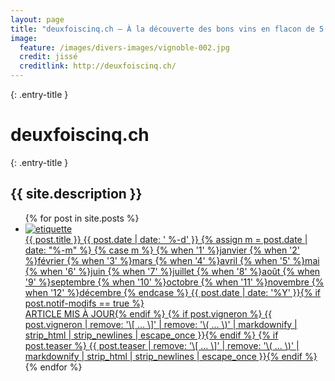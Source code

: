 ```yaml
---
layout: page
title: "deuxfoiscinq.ch — À la découverte des bons vins en flacon de 5 dl de la Suisse romande"
image:
  feature: /images/divers-images/vignoble-002.jpg
  credit: jissé
  creditlink: http://deuxfoiscinq.ch/
---
```


{: .entry-title }
# deuxfoiscinq.ch

{: .entry-title }
## {{ site.description }}

<ul class="post-list">
{% for post in site.posts %}
  <li><article>

  <a href="{{ site.url }}{{ post.url }}">

<div class="etiquette">
<img alt="etiquette" src="{{ site.url }}{{ post.etiquette }}" />
</div>
  {{ post.title }} <span class="entry-date"><time datetime="{{ post.date | date_to_xmlschema }}">{{ post.date | date: ' %-d' }}&#160;{% assign m = post.date | date: "%-m" %}
          {% case m %}
            {% when '1' %}janvier
            {% when '2' %}février
            {% when '3' %}mars
            {% when '4' %}avril
            {% when '5' %}mai
            {% when '6' %}juin
            {% when '7' %}juillet
            {% when '8' %}août
            {% when '9' %}septembre
            {% when '10' %}octobre
            {% when '11' %}novembre
            {% when '12' %}décembre
          {% endcase %}&#160;{{ post.date | date: '%Y' }}</time>{% if post.notif-modifs == true %}<br /><span class="notif-modifs">ARTICLE MIS À JOUR</span>{% endif %}</span>
          {% if post.vigneron %} <span class="vigneron">{{ post.vigneron | remove: '\[ ... \]' | remove: '\( ... \)' | markdownify | strip_html | strip_newlines | escape_once }}</span>{% endif %}
          {% if post.teaser %} <span class="teaser">{{ post.teaser | remove: '\[ ... \]' | remove: '\( ... \)' | markdownify | strip_html | strip_newlines | escape_once }}</span>{% endif %}
          </a>
          </article></li>
{% endfor %}
</ul>



<!-- -->
